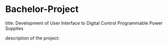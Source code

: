 # Bachelor-Project
title: Development of User Interface to Digital Control Programmable Power Supplies

description of the project:
